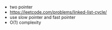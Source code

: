 - two pointer
- https://leetcode.com/problems/linked-list-cycle/
- use slow pointer and fast pointer
- O(1) complexity